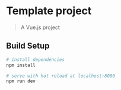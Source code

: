 # Template project

> A Vue.js project

## Build Setup

``` bash
# install dependencies
npm install

# serve with hot reload at localhost:8080
npm run dev
```